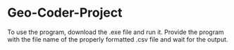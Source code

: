 # Geo-Coder-Project
To use the program, download the .exe file and run it.
Provide the program with the file name of the properly formatted .csv file and wait for the output.
